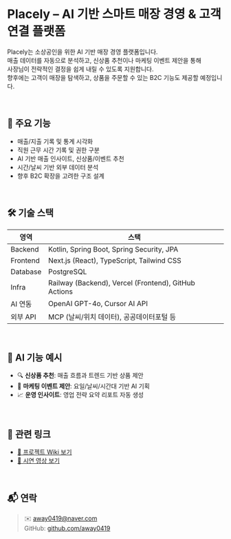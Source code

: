# Placely – AI 기반 스마트 매장 경영 & 고객 연결 플랫폼

Placely는 소상공인을 위한 AI 기반 매장 경영 플랫폼입니다.  
매출 데이터를 자동으로 분석하고, 신상품 추천이나 마케팅 이벤트 제안을 통해  
사장님이 전략적인 결정을 쉽게 내릴 수 있도록 지원합니다.  
향후에는 고객이 매장을 탐색하고, 상품을 주문할 수 있는 B2C 기능도 제공할 예정입니다.

<br/>

## 📌 주요 기능

- 매출/지출 기록 및 통계 시각화
- 직원 근무 시간 기록 및 권한 구분
- AI 기반 매출 인사이트, 신상품/이벤트 추천
- 시간/날씨 기반 외부 데이터 분석
- 향후 B2C 확장을 고려한 구조 설계

<br/>

## 🛠 기술 스택

| 영역 | 스택 |
|------|------|
| Backend | Kotlin, Spring Boot, Spring Security, JPA |
| Frontend | Next.js (React), TypeScript, Tailwind CSS |
| Database | PostgreSQL |
| Infra | Railway (Backend), Vercel (Frontend), GitHub Actions |
| AI 연동 | OpenAI GPT-4o, Cursor AI API |
| 외부 API | MCP (날씨/위치 데이터), 공공데이터포털 등 |

<br/>

## 🧠 AI 기능 예시

- 🔍 **신상품 추천**: 매출 흐름과 트렌드 기반 상품 제안
- 📣 **마케팅 이벤트 제안**: 요일/날씨/시간대 기반 AI 기획
- 📈 **운영 인사이트**: 영업 전략 요약 리포트 자동 생성

<br/>

## 📎 관련 링크

- [📘 프로젝트 Wiki 보기](https://github.com/your-username/placely/wiki)
- [🎥 시연 영상 보기](https://youtube.com/)

<br/>

## 📬 연락

> ✉️ away0419@naver.com  
> GitHub: [github.com/away0419](https://github.com/away0419)
